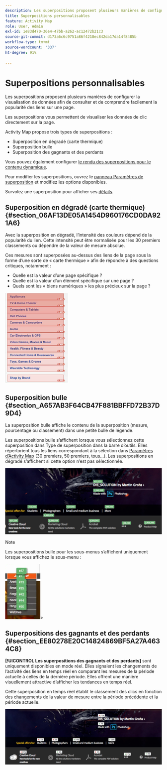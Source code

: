 ```yaml
---
description: Les superpositions proposent plusieurs manières de configurer la visualisation de données afin de consulter et de comprendre facilement la popularité des liens sur une page.
title: Superpositions personnalisables
feature: Activity Map
role: User, Admin
exl-id: 1e83d470-36e4-47bb-a262-ac12472b21c3
source-git-commit: d173a6c6c9751a86f4218ec842da17da14f8485b
workflow-type: tm+mt
source-wordcount: '337'
ht-degree: 91%

---
```


# Superpositions personnalisables

Les superpositions proposent plusieurs manières de configurer la visualisation de données afin de consulter et de comprendre facilement la popularité des liens sur une page.

Les superpositions vous permettent de visualiser les données de clic directement sur la page.

Activity Map propose trois types de superpositions :

* Superposition en dégradé (carte thermique)
* Superposition bulle
* Superposition des gagnants et des perdants

Vous pouvez également configurer [le rendu des superpositions pour le contenu dynamique](/help/analyze/activity-map/activitymap-link-tracking/activitymap-stl-track-custom-elements.md).

Pour modifier les superpositions, ouvrez le [panneau Paramètres de superposition](/help/analyze/activity-map/activitymap-overlay-settings.md) et modifiez les options disponibles.

Survolez une superposition pour afficher ses [détails](/help/analyze/activity-map/activitymap-overlay-details.md).

## Superposition en dégradé (carte thermique) {#section_06AF13DE05A1454D960176CD0DA921A6}

Avec la superposition en dégradé, l’intensité des couleurs dépend de la popularité du lien. Cette intensité peut être normalisée pour les 30 premiers classements ou dépendre de la valeur de mesure absolue.

Ces mesures sont superposées au-dessus des liens de la page sous la forme d’une sorte de « carte thermique » afin de répondre à des questions critiques, notamment :

* Quelle est la valeur d’une page spécifique ?
* Quelle est la valeur d’un élément spécifique sur une page ?
* Quels sont les « biens numériques » les plus précieux sur la page ?

![](assets/gradient.png)

## Superposition bulle {#section_A657AB3F64CB47F881BBFFD72B37D9D4}

La superposition bulle affiche le contenu de la superposition (mesure, pourcentage ou classement) dans une petite bulle de légende.

Les superpositions bulle s’affichent lorsque vous sélectionnez cette superposition dans Type de superposition dans la barre d’outils. Elles répertorient tous les liens correspondant à la sélection dans [Paramètres d’Activity Map](/help/analyze/activity-map/activitymap-overlay-settings.md) (30 premiers, 50 premiers, tous...). Les superpositions en dégradé s’affichent si cette option n’est pas sélectionnée.

![](assets/bubble_overlay.png)

>[!NOTE]
>
>Les superpositions bulle pour les sous-menus s’affichent uniquement lorsque vous affichez le sous-menu :
>
>![](assets/bubbles_submenu.png)>

## Superpositions des gagnants et des perdants {#section_EE80278E20C14824869BF5A27A4634C8}

**[!UICONTROL Les superpositions des gagnants et des perdants]** sont uniquement disponibles en mode réel. Elles signalent les changements de l’activité des liens en temps réel en comparant les mesures de la période actuelle à celles de la dernière période. Elles offrent une manière visuellement attractive d’afficher les tendances en temps réel.

Cette superposition en temps réel établit le classement des clics en fonction des changements de la valeur de mesure entre la période précédente et la période actuelle.

![](assets/gainers_losers.png)
